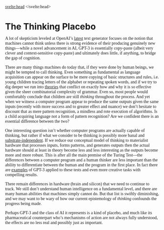 <svelte:head>
    <title>The Thinking Placebo | Mark Fayngersh</title>
</svelte:head>

# The Thinking Placebo

A lot of skepticism leveled at OpenAI’s [latest](https://openai.com/blog/openai-api/) text generator focuses on the notion that machines cannot think unless there is strong evidence of their producing genuinely new things—while a novel advancement in AI, GPT-3 is essentially copy-paste (albeit very clever and context-sensitive copy-paste) and ultimately does little, if anything, to bridge the gap of cognition.

There are many things machines do today that, if they were done by human beings, we might be tempted to call thinking. Even something as fundamental as language acquisition can appear on the surface to be mere copying of basic structures and rules, i.e. young children tracing letters of the alphabet or repeating spoken words, and if we try to dig deeper we run into [theories](https://en.wikipedia.org/wiki/Language_acquisition#General_approaches) that conflict on exactly how and why it is so effective given the sheer combinatorial complexity of grammar. Even so, most people would comfortably conclude that children are still _thinking_ throughout the process. And yet when we witness a computer program appear to produce the same outputs given the same inputs (recently with more success and to greater effect and nuance) we don’t hesitate to discount that as mere pattern recognition, a mindless and rote execution of algorithms. Is a child acquiring language not a form of pattern recognition? Are we confident there is an essential difference between the two?‍

One interesting question isn’t whether computer programs are actually capable of thinking, but rather if what we consider to be thinking is possibly more banal and [substrate-independent](https://www.edge.org/response-detail/27126). If we reduce our conceptual model of thinking to materialist hardware that processes inputs, forms patterns, and generates outputs then the actual hardware should at least in theory become less and less interesting as the outputs become more and more robust. This is after all the main premise of the Turing Test—the differences between a computer program and a human thinker are less important than the ability to differentiate between the human and the program in the first place. In fact there are [examples](https://www.gwern.net/GPT-3) of GPT-3 applied to these tests and even more creative tasks with compelling results.

There remain differences in hardware (brain and silicon) that we need to continue to track. We still don’t understand human intelligence on a fundamental level, and there are many human abilities that machines simply cannot do. But that list is swiftly diminishing, and we may want to be wary of how our current epistemology of _thinking_ confounds the progress being made.

Perhaps GPT-3 and the class of AI it represents is a kind of placebo, and much like its pharmaceutical counterpart who’s mechanisms of action are not always fully understood, the effects are no less real and possibly just as important.

<style lang="postcss">
    h1 {
        margin-bottom: var(--size-4);
    }

    p {
        font-family: 'Merriweather', serif;
        line-height: var(--font-lineheight-4);
        margin-bottom: var(--size-6);
    }
</style>